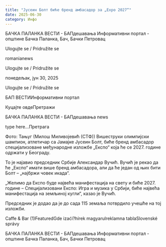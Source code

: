 ```yaml
---
title: "Јусеин Болт биће бренд амбасадор за „Expo 2027“"
date: 2025-06-30
category: Инфо
---
```


БАЧКА ПАЛАНКА ВЕСТИ - БАПдешавања Информативни портал - општине Бачка Паланка, Бач, Бачки Петровац

Ulogujte se / Pridružite se

romanianews

Ulogujte se / Pridružite se

понедељак, јун 30, 2025

Ulogujte se / Pridružite se

БАП ВЕСТИИнформативни портал

Куцајте овдеПретражи

БАЧКА ПАЛАНКА ВЕСТИ - БАПдешавања news

type here...Претрага

Фото: Тањуг (Милош Миливојевић (СТФ))
            Вишеструки олимпијски шампион, атлетичар са Јамајке Јусеин Болт, биће бренд амбасадор специјализоване међународне изложбе „Експо“ која ће се 2027. године одржати у Београду.

То је најавио председник Србије Александар Вучић.
Вучић је рекао да ће „Експо“ имати више бренд амбасадора, али да ће један од њих бити Болт – „најбржи човек икада“.


„Желимо да Експо буде највећа манифестација на свету и биће 2027. године – Специјализовани Експо: Игра и музика у Србији, биће највећа манифестација на земљиној кугли“, казао је Вучић.


Председник је додао да је до сада 115 земаља потврдило учешће на тој изложби.

Caffe & Bar (1)FeaturedGde izaći?hírek magyarulreklamna tablaSlovenské správy

БАЧКА ПАЛАНКА ВЕСТИ - БАПдешавања Информативни портал - општине Бачка Паланка, Бач, Бачки Петровац
